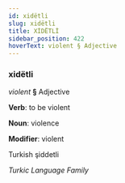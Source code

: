 ```yaml
---
id: xidëtli
slug: xidëtli
title: XİDËTLİ
sidebar_position: 422
hoverText: violent § Adjective
---
```


### xidëtli

*violent* **§** Adjective

**Verb**: to be violent

**Noun**: violence

**Modifier**: violent

Turkish şiddetli 

*Turkic Language Family*
